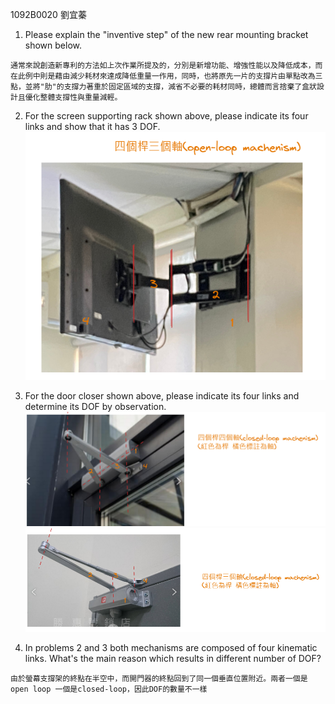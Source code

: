 1092B0020 劉宜蓁
1. Please explain the "inventive step" of the new rear mounting bracket shown below.
```
通常來說創造新專利的方法如上次作業所提及的，分別是新增功能、增強性能以及降低成本，而在此例中則是藉由減少耗材來達成降低重量一作用，同時，也將原先一片的支撐片由單點改為三點，並將"肋"的支撐力著重於固定區域的支撐，減省不必要的耗材同時，總體而言捨棄了盒狀設計且優化整體支撐性與重量減輕。
```
2. For the screen supporting rack shown above, please indicate its four links and show that it has 3 DOF.
![image.png](https://raw.githubusercontent.com/Ash0645/image_remote/main/202309272225249.png)

3. For the door closer shown above, please indicate its four links and determine its DOF by observation.
![image.png](https://raw.githubusercontent.com/Ash0645/image_remote/main/202309272239493.png)
![image.png](https://raw.githubusercontent.com/Ash0645/image_remote/main/202309272242172.png)

4. In problems 2 and 3 both mechanisms are composed of four kinematic links. What's the main reason which results in different number of DOF?
```
由於螢幕支撐架的終點在半空中，而開門器的終點回到了同一個垂直位置附近。兩者一個是open loop 一個是closed-loop，因此DOF的數量不一樣
```
